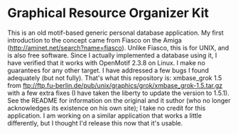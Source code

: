 Graphical Resource Organizer Kit
================================

This is an old motif-based generic personal database application.  My
first introduction to the concept came from Fiasco on the Amiga
(http://aminet.net/search?name=fiasco).  Unlike Fiasco, this is for
UNIX, and is also free software.  Since I actually implemented a
database using it, I have verified that it works with OpenMotif 2.3.8
on Linux.  I make no guarantees for any other target.  I have
addressed a few bugs I found adequately (but not fully).  That's what
this repository is: xmbase_grok 1.5 from
ftp://ftp.fu-berlin.de/pub/unix/graphics/grok/xmbase_grok-1.5.tar.gz
with a few extra fixes (I have taken the liberty to update the version
to 1.5.1).  See the README for information on the original and it
suthor (who no longer acknowledges its existence on his own site); I
take no credit for this application.  I am working on a similar
application that works a little differently, but I thought I'd release
this now that it's usable.
